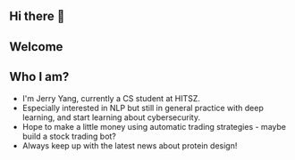 ## Hi there 👋

## Welcome

## Who I am?

- I'm Jerry Yang, currently a CS student at HITSZ.
- Especially interested in NLP but still in general practice with deep learning, and start learning about cybersecurity.
- Hope to make a little money using automatic trading strategies - maybe build a stock trading bot?
- Always keep up with the latest news about protein design!
<!--
**efJerryYang/efJerryYang** is a ✨ _special_ ✨ repository because its `README.md` (this file) appears on your GitHub profile.

Here are some ideas to get you started:

- 🔭 I’m currently working on ...
- 🌱 I’m currently learning ...
- 👯 I’m looking to collaborate on ...
- 🤔 I’m looking for help with ...
- 💬 Ask me about ...
- 📫 How to reach me: ...
- 😄 Pronouns: ...
- ⚡ Fun fact: ...
-->
